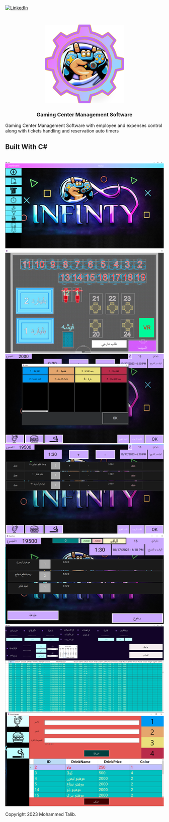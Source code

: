 [![LinkedIn][linkedin-shield]][linkedin-url]



<!-- PROJECT LOGO -->

<br />
<p align="center">
  <a href="https://github.com/it2121/GamingCenterManagementSoftware/">
    <img src="icon.png" alt="Logo" width="250">
  </a>

  <h3 align="center">Gaming Center Management Software</h3>
Gaming Center Management Software with employee and expenses control along with tickets handling and reservation auto timers

## Built With C# 




</br>
 <img src="11.png"></img>
 </br>
 <img src="22.png"></img>
  </br>
 <img src="33.png"></img>
  </br>
 <img src="44.png"></img>
  </br>
 <img src="55.png"></img>
  </br>
 <img src="66.png"></img>
  </br>
 <img src="77.png"></img>
 
</br>


[linkedin-shield]: https://img.shields.io/badge/-LinkedIn-black.svg?style=flat-square&logo=linkedin&colorB=555
[linkedin-url]: https://www.linkedin.com/in/it2121/


Copyright 2023 Mohammed Talib.

